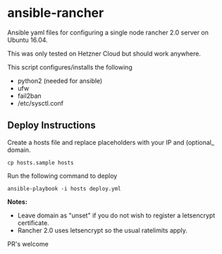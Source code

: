 
# ansible-rancher  
Ansible yaml files for configuring a single node rancher 2.0 server on Ubuntu 16.04.
  
This was only tested on Hetzner Cloud but should work anywhere.  
  
This script configures/installs the following  
  
- python2 (needed for ansible)  
- ufw  
- fail2ban  
- /etc/sysctl.conf  
  
## Deploy Instructions  
Create a hosts file and replace placeholders with your IP and (optional_ domain.  
  
```  
cp hosts.sample hosts  
```


Run  the following command to deploy
```  
ansible-playbook -i hosts deploy.yml  
```  
    
**Notes:**  
 - Leave domain as "unset" if you do not wish to register a letsencrypt certificate.
 - Rancher 2.0 uses letsencrypt so the usual ratelimits apply.

PR's welcome